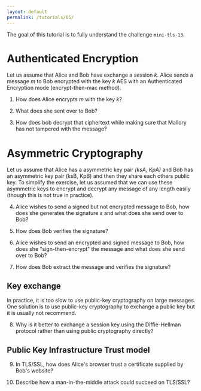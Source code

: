 ```yaml
---
layout: default
permalink: /tutorials/05/
---
```


The goal of this tutorial is to fully understand the challenge `mini-tls-13`. 

# Authenticated Encryption

Let us assume that Alice and Bob have exchange a session *k*. Alice sends a message *m* to Bob encrypted with the key *k* AES with an Authenticated Encryption mode (encrypt-then-mac method). 

1. How does Alice encrypts *m* with the key *k*? 

2. What does she sent over to Bob? 

3. How does bob decrypt that ciphertext while making sure that Mallory has not tampered with the message? 

# Asymmetric Cryptography

Let us assume that Alice has a asymmetric key pair *(ksA, KpA)* and Bob has an asymmetric key pair (ksB, KpB) and then they share each others public key. To simplify the exercise, let us assumed that we can use these asymmetric keys to encrypt and decrypt any message of any length easily (though this is not true in practice). 

4. Alice wishes to send a signed but not encrypted message to Bob, how does she generates the signature *s* and what does she send over to Bob? 

5. How does Bob verifies the signature? 

6. Alice wishes to send an encrypted and signed message to Bob, how does she "sign-then-encrypt" the message and what does she send over to Bob? 

7. How does Bob extract the message and verifies the signature? 

## Key exchange

In practice, it is too slow to use public-key cryptography on large messages. One solution is to use public-key cryptography to exchange a public key but it is usually not recommend. 

8. Why is it better to exchange a session key using the Diffie-Hellman protocol rather than using public cryptography directly? 

## Public Key Infrastructure Trust model

9. In TLS/SSL, how does Alice's browser trust a certificate supplied by Bob's website? 

10. Describe how a man-in-the-middle attack could succeed on TLS/SSL?
